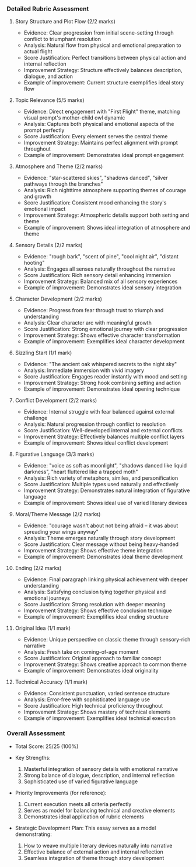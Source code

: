 ### Detailed Rubric Assessment

1. Story Structure and Plot Flow (2/2 marks)

   - Evidence: Clear progression from initial scene-setting through conflict to triumphant resolution
   - Analysis: Natural flow from physical and emotional preparation to actual flight
   - Score Justification: Perfect transitions between physical action and internal reflection
   - Improvement Strategy: Structure effectively balances description, dialogue, and action
   - Example of improvement: Current structure exemplifies ideal story flow

2. Topic Relevance (5/5 marks)

   - Evidence: Direct engagement with "First Flight" theme, matching visual prompt's mother-child owl dynamic
   - Analysis: Captures both physical and emotional aspects of the prompt perfectly
   - Score Justification: Every element serves the central theme
   - Improvement Strategy: Maintains perfect alignment with prompt throughout
   - Example of improvement: Demonstrates ideal prompt engagement

3. Atmosphere and Theme (2/2 marks)

   - Evidence: "star-scattered skies", "shadows danced", "silver pathways through the branches"
   - Analysis: Rich nighttime atmosphere supporting themes of courage and growth
   - Score Justification: Consistent mood enhancing the story's emotional impact
   - Improvement Strategy: Atmospheric details support both setting and theme
   - Example of improvement: Shows ideal integration of atmosphere and theme

4. Sensory Details (2/2 marks)

   - Evidence: "rough bark", "scent of pine", "cool night air", "distant hooting"
   - Analysis: Engages all senses naturally throughout the narrative
   - Score Justification: Rich sensory detail enhancing immersion
   - Improvement Strategy: Balanced mix of all sensory experiences
   - Example of improvement: Demonstrates ideal sensory integration

5. Character Development (2/2 marks)

   - Evidence: Progress from fear through trust to triumph and understanding
   - Analysis: Clear character arc with meaningful growth
   - Score Justification: Strong emotional journey with clear progression
   - Improvement Strategy: Shows effective character transformation
   - Example of improvement: Exemplifies ideal character development

6. Sizzling Start (1/1 mark)

   - Evidence: "The ancient oak whispered secrets to the night sky"
   - Analysis: Immediate immersion with vivid imagery
   - Score Justification: Engages reader instantly with mood and setting
   - Improvement Strategy: Strong hook combining setting and action
   - Example of improvement: Demonstrates ideal opening technique

7. Conflict Development (2/2 marks)

   - Evidence: Internal struggle with fear balanced against external challenge
   - Analysis: Natural progression through conflict to resolution
   - Score Justification: Well-developed internal and external conflicts
   - Improvement Strategy: Effectively balances multiple conflict layers
   - Example of improvement: Shows ideal conflict development

8. Figurative Language (3/3 marks)

   - Evidence: "voice as soft as moonlight", "shadows danced like liquid darkness", "heart fluttered like a trapped moth"
   - Analysis: Rich variety of metaphors, similes, and personification
   - Score Justification: Multiple types used naturally and effectively
   - Improvement Strategy: Demonstrates natural integration of figurative language
   - Example of improvement: Shows ideal use of varied literary devices

9. Moral/Theme Message (2/2 marks)

   - Evidence: "courage wasn't about not being afraid – it was about spreading your wings anyway"
   - Analysis: Theme emerges naturally through story development
   - Score Justification: Clear message without being heavy-handed
   - Improvement Strategy: Shows effective theme integration
   - Example of improvement: Demonstrates ideal theme development

10. Ending (2/2 marks)

    - Evidence: Final paragraph linking physical achievement with deeper understanding
    - Analysis: Satisfying conclusion tying together physical and emotional journeys
    - Score Justification: Strong resolution with deeper meaning
    - Improvement Strategy: Shows effective conclusion technique
    - Example of improvement: Exemplifies ideal ending structure

11. Original Idea (1/1 mark)

    - Evidence: Unique perspective on classic theme through sensory-rich narrative
    - Analysis: Fresh take on coming-of-age moment
    - Score Justification: Original approach to familiar concept
    - Improvement Strategy: Shows creative approach to common theme
    - Example of improvement: Demonstrates ideal originality

12. Technical Accuracy (1/1 mark)
    - Evidence: Consistent punctuation, varied sentence structure
    - Analysis: Error-free with sophisticated language use
    - Score Justification: High technical proficiency throughout
    - Improvement Strategy: Shows mastery of technical elements
    - Example of improvement: Exemplifies ideal technical execution

### Overall Assessment

- Total Score: 25/25 (100%)
- Key Strengths:

  1. Masterful integration of sensory details with emotional narrative
  2. Strong balance of dialogue, description, and internal reflection
  3. Sophisticated use of varied figurative language

- Priority Improvements (for reference):

  1. Current execution meets all criteria perfectly
  2. Serves as model for balancing technical and creative elements
  3. Demonstrates ideal application of rubric elements

- Strategic Development Plan:
  This essay serves as a model demonstrating:
  1. How to weave multiple literary devices naturally into narrative
  2. Effective balance of external action and internal reflection
  3. Seamless integration of theme through story development
